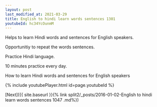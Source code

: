 ```yaml
---
layout: post
last_modified_at: 2021-03-29
title: English to hindi learn words sentences 1301 
youtubeId: hc34YcOunmM
---
```

 
 
Helps to learn Hindi words and sentences for English speakers.

Opportunitiy to repeat the words sentences. 

Practice Hindi language. 
 
10 minutes practice every day. 
 
How to learn Hindi words and sentences for English speakers 
 
{% include youtubePlayer.html id=page.youtubeId %}
 
 
[Next]({{ site.baseurl }}{% link  split2/_posts/2016-01-02-English to hindi learn words sentences 1047 .md%})
 
